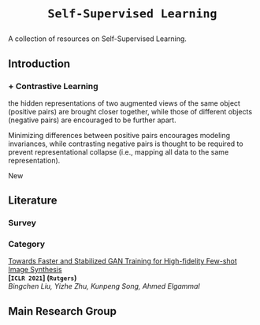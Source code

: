 # <p align=center>`Self-Supervised Learning` </p>

A collection of resources on Self-Supervised Learning.

## Introduction





### + Contrastive Learning

the hidden representations of two augmented views of the same object (positive pairs) are brought closer together, while those of different objects (negative pairs) are encouraged to be further apart.

Minimizing differences between positive pairs encourages modeling invariances, while contrasting negative pairs is thought to be required to prevent representational collapse (i.e., mapping all data to the same representation).



New 



## Literature

### Survey



### Category

<span id="Fastgan"></span>
[Towards Faster and Stabilized GAN Training for High-fidelity Few-shot Image Synthesis](https://arxiv.org/pdf/2101.04775.pdf)  
**[`ICLR 2021`]  (`Rutgers`)**  
*Bingchen Liu, Yizhe Zhu, Kunpeng Song, Ahmed Elgammal*



## Main Research Group

